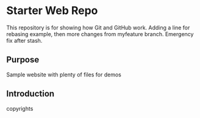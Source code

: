 # Starter Web Repo

This repository is for showing how Git and GitHub work. Adding a line for rebasing example, then more changes from myfeature branch.
Emergency fix after stash.
## Purpose

Sample website with plenty of files for demos

## Introduction

copyrights